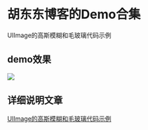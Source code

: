 # 胡东东博客的Demo合集

UIImage的高斯模糊和毛玻璃代码示例

## demo效果

![](http://cdn.hudongdong.com/usr/uploads/2017/09/1322926607.png)

## 详细说明文章

[UIImage的高斯模糊和毛玻璃代码示例](http://www.hudongdong.com/ios/601.html)

